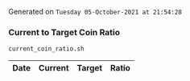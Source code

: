 Generated on `Tuesday 05-October-2021 at 21:54:28`

### Current to Target Coin Ratio
`current_coin_ratio.sh`

Date|Current|Target|Ratio
---|---|---|---
